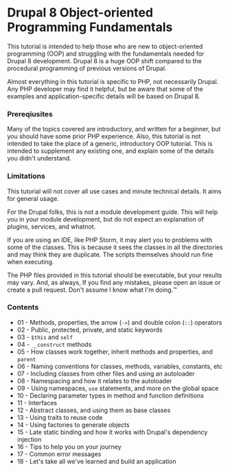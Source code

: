 # Drupal 8 Object-oriented Programming Fundamentals

This tutorial is intended to help those who are new to object-oriented programming (OOP) and 
struggling with the fundamentals needed for Drupal 8 development. Drupal 8 is a huge OOP shift 
compared to the procedural programming of previous versions of Drupal.

Almost everything in this tutorial is specific to PHP, not necessarily Drupal. Any PHP developer may 
find it helpful, but be aware that some of the examples and application-specific details will be based on Drupal 8.

### Prereqiusites

Many of the topics covered are introductory, and written for a beginner, but you should have some prior PHP 
experience. Also, this tutorial is not intended to take the place of a generic, introductory OOP tutorial. 
This is intended to supplement any existing one, and explain some of the details you didn't understand.

### Limitations

This tutorial will not cover all use cases and minute technical details. It aims for general usage.

For the Drupal folks, this is not a module development guide. This will help you in your module development, 
but do not expect an explanation of plugins, services, and whatnot.

If you are using an IDE, like PHP Storm, it may alert you to problems with some of the classes. This is because it sees 
the classes in all the directories and may think they are duplicate. The scripts themselves should run fine when 
executing.

The PHP files provided in this tutorial should be executable, but your results may vary. And, as always, If you find 
any mistakes, please open an issue or create a pull request. Don't assume I know what I'm doing.&trade;

### Contents

* 01 - Methods, properties, the arrow (`->`) and double colon (`::`) operators
* 02 - Public, protected, private, and static keywords
* 03 - `$this` and `self`
* 04 - `__construct` methods
* 05 - How classes work together, inherit methods and properties, and `parent`
* 06 - Naming conventions for classes, methods, variables, constants, etc
* 07 - Including classes from other files and using an autoloader
* 08 - Namespacing and how it relates to the autoloader
* 09 - Using namespaces, `use` statements, and more on the global space
* 10 - Declaring parameter types in method and function definitions
* 11 - Interfaces
* 12 - Abstract classes, and using them as base classes
* 13 - Using traits to reuse code
* 14 - Using factories to generate objects
* 15 - Late static binding and how it works with Drupal's dependency injection
* 16 - Tips to help you on your journey
* 17 - Common error messages
* 18 - Let's take all we've learned and build an application
